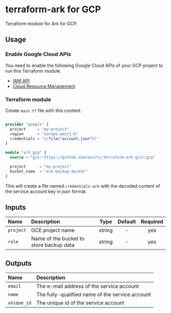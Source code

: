 # terraform-ark for GCP

Terraform module for Ark for GCP.


## Usage

### Enable Google Cloud APIs

You need to enable the following Google Cloud APIs of your GCP project to run this Terraform module.

* [IAM API](https://console.developers.google.com/apis/api/iam.googleapis.com/overview)
* [Cloud Resource Management](https://console.developers.google.com/apis/api/cloudresourcemanager.googleapis.com/overview)


### Terraform module

Create `main.tf` file with this content.

```terraform

provider "google" {
  project     = "my-project"
  region      = "europe-west1-b"
  credentials = "${file("account.json")}"
}

module "ark_gcp" {
  source = "git::https://github.com/marctc/terraform-ark.git//gcp"

  project      = "my-project"
  bucket_name  = "ark-backup-bucket"
}
```

This will create a file named `credentials-ark` with the decoded content of the service account key in json format.

## Inputs

| Name           | Description                                              |  Type  | Default | Required |
|:---------------|:---------------------------------------------------------|:------:|:-------:|:--------:|
| `project`      | GCE project name                                         | string |    -    |   yes    |
| `role`         | Name of the bucket to store backup data                  | string |    -    |   yes    |

## Outputs

| Name              | Description                                      |
|:------------------|:-------------------------------------------------|
| `email`           | The e-mail address of the service account        |
| `name`            | The fully-qualified name of the service account  |
| `unique_id`       | The unique id of the service account             |
